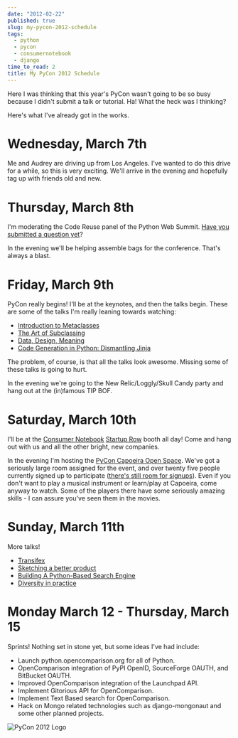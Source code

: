 ```yaml
---
date: "2012-02-22"
published: true
slug: my-pycon-2012-schedule
tags:
  - python
  - pycon
  - consumernotebook
  - django
time_to_read: 2
title: My PyCon 2012 Schedule
---
```


Here I was thinking that this year's PyCon wasn't going to be so busy
because I didn't submit a talk or tutorial. Ha! What the heck was I
thinking?

Here's what I've already got in the works.

# Wednesday, March 7th

Me and Audrey are driving up from Los Angeles. I've wanted to do this
drive for a while, so this is very exciting. We'll arrive in the
evening and hopefully tag up with friends old and new.

# Thursday, March 8th

I'm moderating the Code Reuse panel of the Python Web Summit. [Have you
submitted a question
yet](https://www.google.com/moderator/#15/e=1c9a94&t=1c9a94.43)?

In the evening we'll be helping assemble bags for the conference.
That's always a blast.

# Friday, March 9th

PyCon really begins! I'll be at the keynotes, and then the talks begin.
These are some of the talks I'm really leaning towards watching:

- [Introduction to
  Metaclasses](https://us.pycon.org/2012/schedule/presentation/64/)
- [The Art of
  Subclassing](https://us.pycon.org/2012/schedule/presentation/399/)
- [Data, Design,
  Meaning](https://us.pycon.org/2012/schedule/presentation/249/)
- [Code Generation in Python: Dismantling
  Jinja](https://us.pycon.org/2012/schedule/presentation/246/)

The problem, of course, is that all the talks look awesome. Missing some
of these talks is going to hurt.

In the evening we're going to the New Relic/Loggly/Skull Candy party
and hang out at the (in)famous TIP BOF.

# Saturday, March 10th

I'll be at the [Consumer Notebook](https://consumernotebook.com)
[Startup
Row](https://pycon.blogspot.com/2012/02/startup-row-winners-for-pycon-2012.html)
booth all day! Come and hang out with us and all the other bright, new
companies.

In the evening I'm hosting the [PyCon Capoeira Open
Space](https://us.pycon.org/2012/community/openspaces/capoeira/). We've
got a seriously large room assigned for the event, and over twenty five
people currently signed up to participate ([there's still room for
signups](https://bit.ly/pycon-capoeira)). Even if you don't want to play
a musical instrument or learn/play at Capoeira, come anyway to watch.
Some of the players there have some seriously amazing skills - I can
assure you've seen them in the movies.

# Sunday, March 11th

More talks!

- [Transifex](https://us.pycon.org/2012/schedule/presentation/482/)
- [Sketching a better
  product](https://us.pycon.org/2012/schedule/presentation/301/)
- [Building A Python-Based Search
  Engine](https://us.pycon.org/2012/schedule/presentation/66/)
- [Diversity in
  practice](https://us.pycon.org/2012/schedule/presentation/168/)

# Monday March 12 - Thursday, March 15

Sprints! Nothing set in stone yet, but some ideas I've had include:

- Launch python.opencomparison.org for all of Python.
- OpenComparison integration of PyPI OpenID, SourceForge OAUTH, and
  BitBucket OAUTH.
- Improved OpenComparison integration of the Launchpad API.
- Implement Gitorious API for OpenComparison.
- Implement Text Based search for OpenComparison.
- Hack on Mongo related technologies such as django-mongonaut and some
  other planned projects.

![PyCon 2012 Logo](/images/pycon2012.png)
